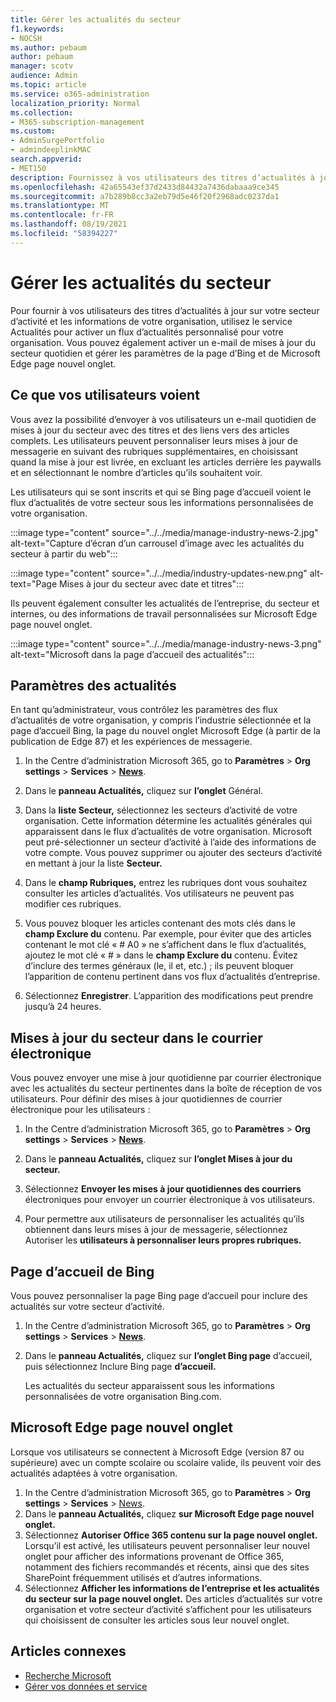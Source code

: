 ```yaml
---
title: Gérer les actualités du secteur
f1.keywords:
- NOCSH
ms.author: pebaum
author: pebaum
manager: scotv
audience: Admin
ms.topic: article
ms.service: o365-administration
localization_priority: Normal
ms.collection:
- M365-subscription-management
ms.custom:
- AdminSurgePortfolio
- admindeeplinkMAC
search.appverid:
- MET150
description: Fournissez à vos utilisateurs des titres d’actualités à jour sur votre secteur d’activité et les informations de votre organisation, utilisez le service Actualités pour activer un flux d’actualités personnalisé pour votre organisation.
ms.openlocfilehash: 42a65543ef37d2433d84432a7436dabaaa9ce345
ms.sourcegitcommit: a7b289b8cc3a2eb79d5e46f20f2968adc0237da1
ms.translationtype: MT
ms.contentlocale: fr-FR
ms.lasthandoff: 08/19/2021
ms.locfileid: "58394227"
---
```

# <a name="manage-industry-news"></a>Gérer les actualités du secteur

Pour fournir à vos utilisateurs des titres d’actualités à jour sur votre secteur d’activité et les informations de votre organisation, utilisez le service Actualités pour activer un flux d’actualités personnalisé pour votre organisation. Vous pouvez également activer un e-mail de mises à jour du secteur quotidien et gérer les paramètres de la page d’Bing et de Microsoft Edge page nouvel onglet. 

## <a name="what-your-users-will-see"></a>Ce que vos utilisateurs voient

Vous avez la possibilité d’envoyer à vos utilisateurs un e-mail quotidien de mises à jour du secteur avec des titres et des liens vers des articles complets. Les utilisateurs peuvent personnaliser leurs mises à jour de messagerie en suivant des rubriques supplémentaires, en choisissant quand la mise à jour est livrée, en excluant les articles derrière les paywalls et en sélectionnant le nombre d’articles qu’ils souhaitent voir. 
 
Les utilisateurs qui se sont inscrits et qui se Bing page d’accueil voient le flux d’actualités de votre secteur sous les informations personnalisées de votre organisation. 
 
:::image type="content" source="../../media/manage-industry-news-2.jpg" alt-text="Capture d’écran d’un carrousel d’image avec les actualités du secteur à partir du web":::

:::image type="content" source="../../media/industry-updates-new.png" alt-text="Page Mises à jour du secteur avec date et titres":::

Ils peuvent également consulter les actualités de l’entreprise, du secteur et internes, ou des informations de travail personnalisées sur Microsoft Edge page nouvel onglet. 

:::image type="content" source="../../media/manage-industry-news-3.png" alt-text="Microsoft dans la page d’accueil des actualités":::

## <a name="news-settings"></a>Paramètres des actualités

En tant qu’administrateur, vous contrôlez les paramètres des flux d’actualités de votre organisation, y compris l’industrie sélectionnée et la page d’accueil Bing, la page du nouvel onglet Microsoft Edge (à partir de la publication de Edge 87) et les expériences de messagerie. 

1. In the Centre d’administration Microsoft 365, go to **Paramètres**  >  **Org settings**  >  **Services**  >  [**News**](https://admin.microsoft.com/adminportal/home?#/Settings/Services/:/Settings/L1/BingNews). 

1. Dans le **panneau Actualités,** cliquez sur **l’onglet** Général.

1. Dans la **liste Secteur,** sélectionnez les secteurs d’activité de votre organisation. Cette information détermine les actualités générales qui apparaissent dans le flux d’actualités de votre organisation. Microsoft peut pré-sélectionner un secteur d’activité à l’aide des informations de votre compte. Vous pouvez supprimer ou ajouter des secteurs d’activité en mettant à jour la liste **Secteur.** 

1. Dans le **champ Rubriques,** entrez les rubriques dont vous souhaitez consulter les articles d’actualités. Vos utilisateurs ne peuvent pas modifier ces rubriques. 

1. Vous pouvez bloquer les articles contenant des mots clés dans le **champ Exclure du** contenu. Par exemple, pour éviter que des articles contenant le mot clé « # A0 » ne s’affichent dans le flux d’actualités, ajoutez le mot clé « # » dans le **champ Exclure du** contenu. Évitez d’inclure des termes généraux (le, il et, etc.) ; ils peuvent bloquer l’apparition de contenu pertinent dans vos flux d’actualités d’entreprise. 

1. Sélectionnez **Enregistrer**. L’apparition des modifications peut prendre jusqu’à 24 heures. 

## <a name="industry-updates-in-email"></a>Mises à jour du secteur dans le courrier électronique 

Vous pouvez envoyer une mise à jour quotidienne par courrier électronique avec les actualités du secteur pertinentes dans la boîte de réception de vos utilisateurs. Pour définir des mises à jour quotidiennes de courrier électronique pour les utilisateurs : 

1. In the Centre d’administration Microsoft 365, go to **Paramètres**  >  **Org settings**  >  **Services**  >  [**News**](https://admin.microsoft.com/adminportal/home?#/Settings/Services/:/Settings/L1/BingNews). 

1. Dans le **panneau Actualités,** cliquez sur **l’onglet Mises à jour du secteur.** 

1. Sélectionnez **Envoyer les mises à jour quotidiennes des courriers** électroniques pour envoyer un courrier électronique à vos utilisateurs. 

1. Pour permettre aux utilisateurs de personnaliser les actualités qu’ils obtiennent dans leurs mises à jour de messagerie, sélectionnez Autoriser les **utilisateurs à personnaliser leurs propres rubriques.** 

## <a name="bing-homepage"></a>Page d’accueil de Bing

Vous pouvez personnaliser la page Bing page d’accueil pour inclure des actualités sur votre secteur d’activité. 

1. In the Centre d’administration Microsoft 365, go to **Paramètres**  >  **Org settings**  >  **Services**  >  [**News**](https://admin.microsoft.com/adminportal/home?#/Settings/Services/:/Settings/L1/BingNews). 

1. Dans le **panneau Actualités,** cliquez sur **l’onglet Bing page** d’accueil, puis sélectionnez Inclure Bing page **d’accueil.** 

    Les actualités du secteur apparaissent sous les informations personnalisées de votre organisation Bing.com. 

## <a name="microsoft-edge-new-tab-page"></a>Microsoft Edge page nouvel onglet 
Lorsque vos utilisateurs se connectent à Microsoft Edge (version 87 ou supérieure) avec un compte scolaire ou scolaire valide, ils peuvent voir des actualités adaptées à votre organisation.

1. In the Centre d’administration Microsoft 365, go to **Paramètres**  >  **Org settings**  >  **Services**  >  [News](https://admin.microsoft.com/adminportal/home?#/Settings/Services/:/Settings/L1/BingNews).
2. Dans le **panneau Actualités,** cliquez **sur Microsoft Edge page nouvel onglet.**
3. Sélectionnez **Autoriser Office 365 contenu sur la page nouvel onglet.** Lorsqu’il est activé, les utilisateurs peuvent personnaliser leur nouvel onglet pour afficher des informations provenant de Office 365, notamment des fichiers recommandés et récents, ainsi que des sites SharePoint fréquemment utilisés et d’autres informations.
4. Sélectionnez **Afficher les informations de l’entreprise et les actualités du secteur sur la page nouvel onglet.** Des articles d’actualités sur votre organisation et votre secteur d’activité s’affichent pour les utilisateurs qui choisissent de consulter les articles sous leur nouvel onglet.

## <a name="related-articles"></a>Articles connexes

- 
  [Recherche Microsoft](/microsoftsearch/)
- [Gérer vos données et service](./index.yml)